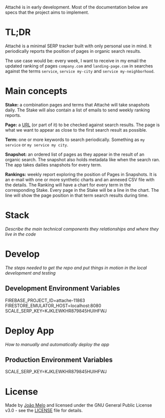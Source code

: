 Attaché is in early development. Most of the documentation below are specs that the project aims to implement.

# TL;DR

Attaché is a minimal SERP tracker built with only personal use in mind. It periodically reports the position of pages in organic search results.

The use case would be: every week, I want to receive in my email the updated ranking of pages `company.com` and `landing-page.com` in searches against the terms `service`, `service my-city` and `service my-neighborhood`.

# Main concepts

**Stake:** a combination pages and terms that Attaché will take snapshots daily. The Stake will also contain a list of emails to send weekly ranking reports.

**Page:** a [URL](https://en.wikipedia.org/wiki/URL) (or part of it) to be checked against search results. The page is what we want to appear as close to the first search result as possible.

**Term:** one or more keywords to search periodically. Something as `my service` or `my service my city`.

**Snapshot:** an ordered list of pages as they appear in the result of an organic search. The snapshot also holds metadata like when the search ran. The app takes dailies snapshots for every term.

**Rankings:** weekly report exploring the position of Pages in Snapshots. It is an e-mail with one or more synthetic charts and an annexed CSV file with the details. The Ranking will have a chart for every term in the corresponding Stake. Every page in the Stake will be a line in the chart. The line will show the page position in that term search results during time. 

# Stack

*Describe the main technical components they relationships and where they live in the code*

# Develop

*The steps needed to get the repo and put things in motion in the local development and testing*

## Development Environment Variables
FIREBASE_PROJECT_ID=attache-11863
FIRESTORE_EMULATOR_HOST=localhost:8080
SCALE_SERP_KEY=KJKLEWKHR879845HUIHFWJ

# Deploy App

*How to manually and automatically deploy the app*

## Production Environment Variables
SCALE_SERP_KEY=KJKLEWKHR879845HUIHFWJ

# License
Made by [João Melo](https://twitter.com/joaomeloplus) and licensed under the GNU General Public License v3.0 - see the [LICENSE](LICENSE) file for details.
